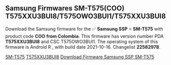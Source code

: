<h2>Samsung Firmwares SM-T575(COO) T575XXU3BUI8/T575OWO3BUI1/T575XXU3BUI8</h2>
Download the Samsung firmware for the ✅ <strong>Samsung SSP </strong> ⭐ <strong>SM-T575</strong> with product code <strong>COO</strong> <strong> from Colombia</strong>. This firmware has version number PDA <strong>T575XXU3BUI8</strong> and CSC T575OWO3BUI1. The operating system of this firmware is Android R , with build date 2021-10-16. Changelist <strong>22582978</strong>.


[SM-T575](https://samfirm.shop/samsung/model/SM-T575)
[T575XXU3BUI8](https://samfirm.shop/samsung/pda/T575XXU3BUI8)
[Download Firmware Samsung SSP SM-T575](https://samfirm.shop/samsung/firmware/465753)
